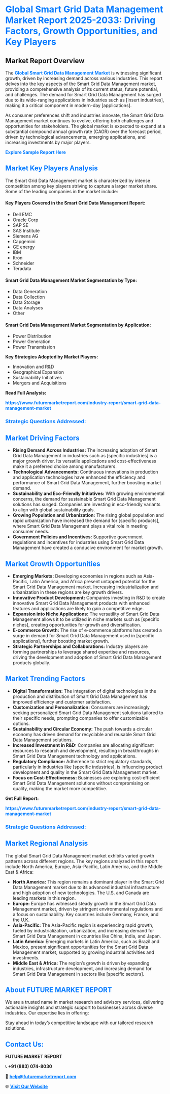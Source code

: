 <h1 style="color: #007BFF;">Global Smart Grid Data Management Market Report 2025-2033: Driving Factors, Growth Opportunities, and Key Players</h1>

<section id="overview">
<h2>Market Report Overview</h2>
<p>The <a href="https://www.futuremarketreport.com/industry-report/smart-grid-data-management-market" style="color: #007BFF; text-decoration: none;"><strong>Global Smart Grid Data Management Market</strong></a> is witnessing significant growth, driven by increasing demand across various industries. This report delves into the key aspects of the Smart Grid Data Management market, providing a comprehensive analysis of its current status, future potential, and challenges. The demand for Smart Grid Data Management has surged due to its wide-ranging applications in industries such as [insert industries], making it a critical component in modern-day [applications].</p>
<p>As consumer preferences shift and industries innovate, the Smart Grid Data Management market continues to evolve, offering both challenges and opportunities for stakeholders. The global market is expected to expand at a substantial compound annual growth rate (CAGR) over the forecast period, driven by technological advancements, emerging applications, and increasing investments by major players.</p>
</section>

<section id="overview">
<p><a href="https://www.futuremarketreport.com/request-sample/reportId=96821" style="color: #007BFF; text-decoration: none;"><strong>Explore Sample Report Here</strong></a></p>
</section>

<section id="key-players">
<h2 style="color: #007BFF;">Market Key Players Analysis</h2>
<p>The Smart Grid Data Management market is characterized by intense competition among key players striving to capture a larger market share. Some of the leading companies in the market include:</p>
<h4>Key Players Covered in the Smart Grid Data Management Report:</h4>
<ul><li>Dell EMC</li><li>Oracle Corp</li><li>SAP SE</li><li>SAS Institute</li><li>Siemens AG</li><li>Capgemini</li><li>GE energy</li><li>IBM</li><li>Itron</li><li>Schneider</li><li>Teradata</li></ul>
<h4>Smart Grid Data Management Market Segmentation by Type:</h4>
<ul><li>Data Generation</li><li>Data Collection</li><li>Data Storage</li><li>Data Analyses</li><li>Other</li></ul>

<h4>Smart Grid Data Management Market Segmentation by Application:</h4>
<ul><li>Power Distribution</li><li>Power Generation</li><li>Power Transmission</li></ul>
<p><strong>Key Strategies Adopted by Market Players:</strong></p>
<ul>
<li>Innovation and R&D</li>
<li>Geographical Expansion</li>
<li>Sustainability Initiatives</li>
<li>Mergers and Acquisitions</li>
</ul>
</section>

<section>
<p><strong>Read Full Analysis: </strong></p><a href="https://www.futuremarketreport.com/industry-report/smart-grid-data-management-market" style="color: #007BFF; text-decoration: none;"><strong>https://www.futuremarketreport.com/industry-report/smart-grid-data-management-market</strong></a>
<h3 style="color: #007BFF;">Strategic Questions Addressed:</h3>
</section>

<section id="driving-factors">
<h2 style="color: #007BFF;">Market Driving Factors</h2>
<ul>
<li><strong>Rising Demand Across Industries:</strong> The increasing adoption of Smart Grid Data Management in industries such as [specific industries] is a major growth driver. Its versatile applications and cost-effectiveness make it a preferred choice among manufacturers.</li>
<li><strong>Technological Advancements:</strong> Continuous innovations in production and application technologies have enhanced the efficiency and performance of Smart Grid Data Management, further boosting market demand.</li>
<li><strong>Sustainability and Eco-Friendly Initiatives:</strong> With growing environmental concerns, the demand for sustainable Smart Grid Data Management solutions has surged. Companies are investing in eco-friendly variants to align with global sustainability goals.</li>
<li><strong>Growing Population and Urbanization:</strong> The rising global population and rapid urbanization have increased the demand for [specific products], where Smart Grid Data Management plays a vital role in meeting consumer needs.</li>
<li><strong>Government Policies and Incentives:</strong> Supportive government regulations and incentives for industries using Smart Grid Data Management have created a conducive environment for market growth.</li>
</ul>
</section>

<section id="growth-opportunities">
<h2 style="color: #007BFF;">Market Growth Opportunities</h2>
<ul>
<li><strong>Emerging Markets:</strong> Developing economies in regions such as Asia-Pacific, Latin America, and Africa present untapped potential for the Smart Grid Data Management market. Increasing industrialization and urbanization in these regions are key growth drivers.</li>
<li><strong>Innovative Product Development:</strong> Companies investing in R&D to create innovative Smart Grid Data Management products with enhanced features and applications are likely to gain a competitive edge.</li>
<li><strong>Expansion into Niche Applications:</strong> The versatility of Smart Grid Data Management allows it to be utilized in niche markets such as [specific niches], creating opportunities for growth and diversification.</li>
<li><strong>E-commerce Growth:</strong> The rise of e-commerce platforms has created a surge in demand for Smart Grid Data Management used in [specific applications], further boosting market growth.</li>
<li><strong>Strategic Partnerships and Collaborations:</strong> Industry players are forming partnerships to leverage shared expertise and resources, driving the development and adoption of Smart Grid Data Management products globally.</li>
</ul>
</section>

<section id="trending-factors">
<h2 style="color: #007BFF;">Market Trending Factors</h2>
<ul>
<li><strong>Digital Transformation:</strong> The integration of digital technologies in the production and distribution of Smart Grid Data Management has improved efficiency and customer satisfaction.</li>
<li><strong>Customization and Personalization:</strong> Consumers are increasingly seeking personalized Smart Grid Data Management solutions tailored to their specific needs, prompting companies to offer customizable options.</li>
<li><strong>Sustainability and Circular Economy:</strong> The push towards a circular economy has driven demand for recyclable and reusable Smart Grid Data Management solutions.</li>
<li><strong>Increased Investment in R&D:</strong> Companies are allocating significant resources to research and development, resulting in breakthroughs in Smart Grid Data Management technology and applications.</li>
<li><strong>Regulatory Compliance:</strong> Adherence to strict regulatory standards, particularly in industries like [specific industries], is influencing product development and quality in the Smart Grid Data Management market.</li>
<li><strong>Focus on Cost-Effectiveness:</strong> Businesses are exploring cost-efficient Smart Grid Data Management solutions without compromising on quality, making the market more competitive.</li>
</ul>
</section>

<section>
<p><strong>Get Full Report: </strong></p><a href="https://www.futuremarketreport.com/industry-report/smart-grid-data-management-market" style="color: #007BFF; text-decoration: none;"><strong>https://www.futuremarketreport.com/industry-report/smart-grid-data-management-market</strong></a>
<h3 style="color: #007BFF;">Strategic Questions Addressed:</h3>
</section>


<section id="regional-analysis">
<h2 style="color: #007BFF;">Market Regional Analysis</h2>
<p>The global Smart Grid Data Management market exhibits varied growth patterns across different regions. The key regions analyzed in this report include North America, Europe, Asia-Pacific, Latin America, and the Middle East & Africa:</p>
<ul>
<li><strong>North America:</strong> This region remains a dominant player in the Smart Grid Data Management market due to its advanced industrial infrastructure and high adoption of new technologies. The U.S. and Canada are leading markets in this region.</li>
<li><strong>Europe:</strong> Europe has witnessed steady growth in the Smart Grid Data Management market, driven by stringent environmental regulations and a focus on sustainability. Key countries include Germany, France, and the U.K.</li>
<li><strong>Asia-Pacific:</strong> The Asia-Pacific region is experiencing rapid growth, fueled by industrialization, urbanization, and increasing demand for Smart Grid Data Management in countries like China, India, and Japan.</li>
<li><strong>Latin America:</strong> Emerging markets in Latin America, such as Brazil and Mexico, present significant opportunities for the Smart Grid Data Management market, supported by growing industrial activities and investments.</li>
<li><strong>Middle East & Africa:</strong> The region’s growth is driven by expanding industries, infrastructure development, and increasing demand for Smart Grid Data Management in sectors like [specific sectors].</li>
</ul>
</section>

<footer>
<h2 style="color: #007BFF;">About FUTURE MARKET REPORT</h2>
<p>We are a trusted name in market research and advisory services, delivering actionable insights and strategic support to businesses across diverse industries. Our expertise lies in offering:</p>

<p>Stay ahead in today’s competitive landscape with our tailored research solutions.</p>

<h2 style="color: #007BFF;">Contact Us:</h2>
<p><strong>FUTURE MARKET REPORT</strong></p>
<p>📞 <strong>+91 (883) 074-8030</strong></p>
<p>📧 <strong><a href="mailto:help@futuremarketreport.com" style="color: #007BFF;">help@futuremarketreport.com</a></strong></p>
<p>🌐 <strong><a href="https://www.futuremarketreport.com/" style="color: #007BFF;">Visit Our Website</a></strong></p>
</footer>